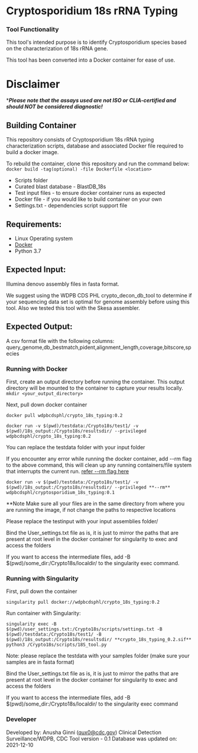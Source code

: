 # Cryptosporidium 18s rRNA Typing


### Tool Functionality

This tool's intended purpose is to identify Cryptosporidium species based on the characterization of 18s rRNA gene. 

This tool has been converted into a Docker container for ease of use.

# Disclaimer

****Please note that the assays used are not ISO or CLIA-certified and should NOT be considered diagnostic!***

## Building Container
This repository consists of Cryptosporidium 18s rRNA typing characterization scripts, database and associated Docker file required to build a docker image.

To rebuild the container, clone this repository and run the command below:
`docker build -tag(optional) -file Dockerfile <location>`

- Scripts folder
- Curated blast database - BlastDB_18s
- Test input files - to ensure docker container runs as expected
- Docker file - if you would like to build container on your own
- Settings.txt - dependencies script support file

## Requirements:

- Linux Operating system 
- [Docker](https://docs.docker.com/) 
- Python 3.7

## Expected Input:

Illumina denovo assembly files in fasta format. 

We suggest using the WDPB CDS PHL crypto_decon_db_tool to determine if your sequencing data set is optimal for genome assembly before using this tool. Also we tested this tool with the Skesa assembler.


## Expected Output: 

A csv format file with the following columns: query_genome,db_bestmatch,pident,alignment_length,coverage,bitscore,species


### Running with Docker

First, create an output directory before running the container. This output directory will be mounted to the container to capture your results locally.
``` mkdir <your_output_directory>```

Next, pull down docker container

```
docker pull wdpbcdsphl/crypto_18s_typing:0.2
```
```
docker run -v $(pwd)/testdata:/Crypto18s/test1/ -v $(pwd)/18s_output:/Crypto18s/resultsdir/ --privileged wdpbcdsphl/crypto_18s_typing:0.2
```

You can replace the testdata folder with your input folder

If you encounter any error while running the docker container, add --rm flag to the above command, this will clean up any running containers/file system that interrupts the current run. [refer --rm flag here](https://docs.docker.com/engine/reference/run/#clean-up---rm)

```
docker run -v $(pwd)/testdata:/Crypto18s/test1/ -v $(pwd)/18s_output:/Crypto18s/resultsdir/ --privileged **--rm** wdpbcdsphl/cryptosporidium_18s_typing:0.1
```

**Note Make sure all your files are in the same directory from where you are running the image, if not change the paths to respective locations

Please replace the testinput with your input assemblies folder/

Bind the User_settings.txt file as is, it is just to mirror the paths that are present at root level in the docker container for singularity to exec and access the folders

If you want to access the intermediate files, add -B $(pwd)/some_dir:/Crypto18s/localdir/ to the singularity exec command.

### Running with Singularity
First, pull down the container
```
singularity pull docker://wdpbcdsphl/crypto_18s_typing:0.2
```
Run container with Singularity:

```
singularity exec -B $(pwd)/user_settings.txt:/Crypto18s/scripts/settings.txt -B $(pwd)/testdata:/Crypto18s/test1/ -B $(pwd)/18s_output:/Crypto18s/resultsdir/ **crypto_18s_typing_0.2.sif** python3 /Crypto18s/scripts/18S_tool.py 
```
Note:
please replace the testdata with your samples folder (make sure your samples are in fasta format)

Bind the User_settings.txt file as is, it is just to mirror the paths that are present at root level in the docker container for singularity to exec and access the folders

If you want to access the intermediate files, add -B $(pwd)/some_dir:/Crypto18s/localdir/ to the singularity exec command

### Developer
Developed by: Anusha Ginni (qux0@cdc.gov) Clinical Detection Surveillance/WDPB, CDC Tool version - 0.1 Database was updated on: 2021-12-10
